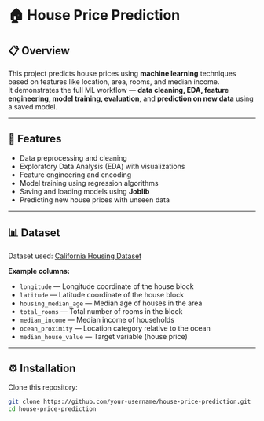 # 🏠 House Price Prediction

## 📋 Overview
This project predicts house prices using **machine learning** techniques based on features like location, area, rooms, and median income.  
It demonstrates the full ML workflow — **data cleaning, EDA, feature engineering, model training, evaluation**, and **prediction on new data** using a saved model.

---

## 🚀 Features
- Data preprocessing and cleaning  
- Exploratory Data Analysis (EDA) with visualizations  
- Feature engineering and encoding  
- Model training using regression algorithms  
- Saving and loading models using **Joblib**  
- Predicting new house prices with unseen data  

---

## 📊 Dataset
Dataset used: [California Housing Dataset](https://www.kaggle.com/datasets/camnugent/california-housing-prices)  

**Example columns:**
- `longitude` — Longitude coordinate of the house block  
- `latitude` — Latitude coordinate of the house block  
- `housing_median_age` — Median age of houses in the area  
- `total_rooms` — Total number of rooms in the block  
- `median_income` — Median income of households  
- `ocean_proximity` — Location category relative to the ocean  
- `median_house_value` — Target variable (house price)

---

## ⚙️ Installation

Clone this repository:
```bash
git clone https://github.com/your-username/house-price-prediction.git
cd house-price-prediction
